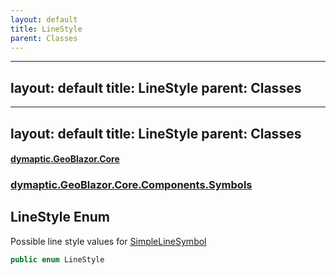 ```yaml
---
layout: default
title: LineStyle
parent: Classes
---
```

---
layout: default
title: LineStyle
parent: Classes
---
---
layout: default
title: LineStyle
parent: Classes
---
#### [dymaptic.GeoBlazor.Core](index.html 'index')
### [dymaptic.GeoBlazor.Core.Components.Symbols](index.html#dymaptic.GeoBlazor.Core.Components.Symbols 'dymaptic.GeoBlazor.Core.Components.Symbols')

## LineStyle Enum

Possible line style values for [SimpleLineSymbol](dymaptic.GeoBlazor.Core.Components.Symbols.SimpleLineSymbol.html 'dymaptic.GeoBlazor.Core.Components.Symbols.SimpleLineSymbol')

```csharp
public enum LineStyle
```


